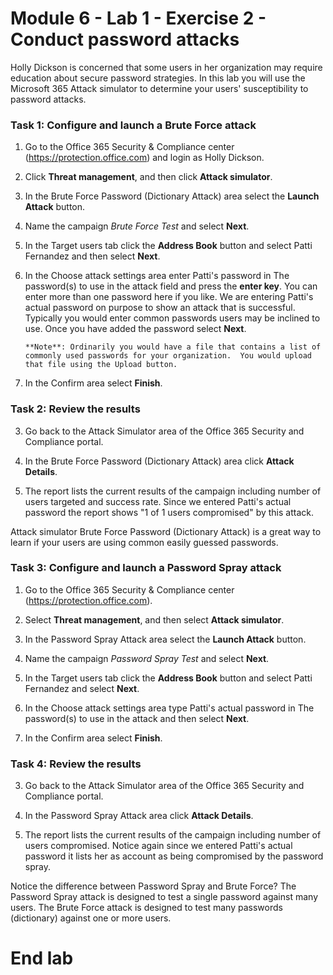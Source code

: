 # Module 6 - Lab 1 - Exercise 2 - Conduct password attacks


Holly Dickson is concerned that some users in her organization may require education about secure password strategies.  In this lab you will use the Microsoft 365 Attack simulator to determine your users' susceptibility to password attacks.


### Task 1: Configure and launch a Brute Force attack

1.  Go to the Office 365 Security & Compliance center (https://protection.office.com) and login as Holly Dickson.

2.  Click **Threat management**, and then click **Attack simulator**.

3.  In the Brute Force Password (Dictionary Attack) area select the **Launch Attack** button.

4.  Name the campaign *Brute Force Test* and select **Next**.

5.  In the Target users tab click the **Address Book** button and select Patti Fernandez and then select **Next**.

6.  In the Choose attack settings area enter Patti's password in The password(s) to use in the attack field and press the **enter key**. You can enter more than one password here if you like. We are entering Patti's actual password on purpose to show an attack that is successful.  Typically you would enter common passwords users may be inclined to use. Once you have added the password select **Next**.

		**Note**: Ordinarily you would have a file that contains a list of commonly used passwords for your organization.  You would upload that file using the Upload button. 

7.  In the Confirm area select **Finish**.
    

### Task 2: Review the results

3. Go back to the Attack Simulator area of the Office 365 Security and Compliance portal.

4. In the Brute Force Password (Dictionary Attack) area click **Attack Details**.

5. The report lists the current results of the campaign including number of users targeted and success rate.  Since we entered Patti's actual password the report shows "1 of 1 users compromised" by this attack.

Attack simulator Brute Force Password (Dictionary Attack) is a great way to learn if your users are using common easily guessed passwords.
   

### Task 3: Configure and launch a Password Spray attack

1.  Go to the Office 365 Security & Compliance center (https://protection.office.com).

2.  Select **Threat management**, and then select **Attack simulator**.

3.  In the Password Spray Attack area select the **Launch Attack** button. 

4.  Name the campaign *Password Spray Test* and select **Next**.

5.  In the Target users tab click the **Address Book** button and select Patti Fernandez and select **Next**.

6.  In the Choose attack settings area type Patti's actual password in The password(s) to use in the attack and then select **Next**.

7.  In the Confirm area select **Finish**.


### Task 4: Review the results

3. Go back to the Attack Simulator area of the Office 365 Security and Compliance portal.

4. In the Password Spray Attack area click **Attack Details**.

5. The report lists the current results of the campaign including number of users compromised.  Notice again since we entered Patti's actual password it lists her as account as being compromised by the password spray.

Notice the difference between Password Spray and Brute Force?  The Password Spray attack is designed to test a single password against many users.  The Brute Force attack is designed to test many passwords (dictionary) against one or more users.

 # End lab